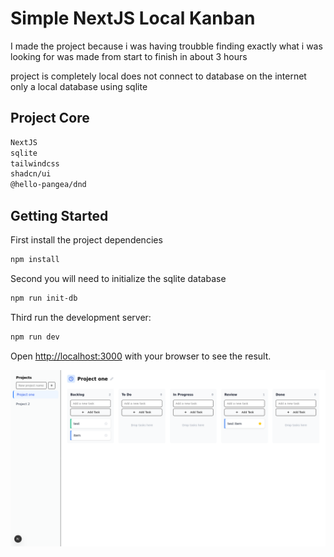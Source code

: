 # Simple NextJS Local Kanban

I made the project because i was having troubble finding exactly what i was looking for was made from start to finish in about 3 hours

project is completely local does not connect to database on the internet only a local database using sqlite


## Project Core

```bash
NextJS
sqlite
tailwindcss
shadcn/ui
@hello-pangea/dnd
```



## Getting Started
First install the project dependencies

```bash
npm install
```

Second you will need to initialize the sqlite database 

```bash
npm run init-db
```

Third run the development server:

```bash
npm run dev
```
Open [http://localhost:3000](http://localhost:3000) with your browser to see the result.


![screenshot](Screenshot%202025-04-27%20at%2012-48-49%20Create%20Next%20App.png)

